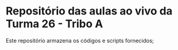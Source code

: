 # Repositório das aulas ao vivo da Turma 26 - Tribo A

Este repositório armazena os códigos e scripts fornecidos;